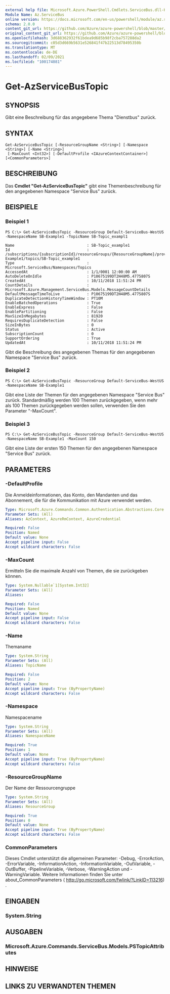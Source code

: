 ```yaml
---
external help file: Microsoft.Azure.PowerShell.Cmdlets.ServiceBus.dll-Help.xml
Module Name: Az.ServiceBus
online version: https://docs.microsoft.com/en-us/powershell/module/az.servicebus/get-azservicebustopic
schema: 2.0.0
content_git_url: https://github.com/Azure/azure-powershell/blob/master/src/ServiceBus/ServiceBus/help/Get-AzServiceBusTopic.md
original_content_git_url: https://github.com/Azure/azure-powershell/blob/master/src/ServiceBus/ServiceBus/help/Get-AzServiceBusTopic.md
ms.openlocfilehash: 3d688362932f61bdea9d685b98f2cba757288da2
ms.sourcegitcommit: c05d3d669b5631e526841f47b22513d78495350b
ms.translationtype: MT
ms.contentlocale: de-DE
ms.lasthandoff: 02/09/2021
ms.locfileid: "100174081"
---
```

# Get-AzServiceBusTopic

## SYNOPSIS
Gibt eine Beschreibung für das angegebene Thema "Dienstbus" zurück.

## SYNTAX

```
Get-AzServiceBusTopic [-ResourceGroupName <String>] [-Namespace <String>] [-Name <String>]
 [-MaxCount <Int32>] [-DefaultProfile <IAzureContextContainer>] [<CommonParameters>]
```

## BESCHREIBUNG
Das **Cmdlet "Get-AzServiceBusTopic"** gibt eine Themenbeschreibung für den angegebenen Namespace "Service Bus" zurück.

## BEISPIELE

### Beispiel 1
```
PS C:\> Get-AzServiceBusTopic -ResourceGroup Default-ServiceBus-WestUS -NamespaceName SB-Example1 -TopicName SB-Topic_exampl1

Name                                : SB-Topic_example1
Id                                  : /subscriptions/{subscriptionId}/resourceGroups/{ResourceGroupName}/providers/Microsoft.ServiceBus/namespaces/SB-Example1/topics/SB-Topic_example1
Type                                : Microsoft.ServiceBus/Namespaces/Topics
AccessedAt                          : 1/1/0001 12:00:00 AM
AutoDeleteOnIdle                    : P10675199DT2H48M5.4775807S
CreatedAt                           : 10/11/2018 11:51:24 PM
CountDetails                        : Microsoft.Azure.Management.ServiceBus.Models.MessageCountDetails
DefaultMessageTimeToLive            : P10675199DT2H48M5.4775807S
DuplicateDetectionHistoryTimeWindow : PT10M
EnableBatchedOperations             : True
EnableExpress                       : False
EnablePartitioning                  : False
MaxSizeInMegabytes                  : 81920
RequiresDuplicateDetection          : False
SizeInBytes                         : 0
Status                              : Active
SubscriptionCount                   : 0
SupportOrdering                     : True
UpdatedAt                           : 10/11/2018 11:51:24 PM
```

Gibt die Beschreibung des angegebenen Themas für den angegebenen Namespace "Service Bus" zurück.

### Beispiel 2
```
PS C:\> Get-AzServiceBusTopic -ResourceGroup Default-ServiceBus-WestUS -NamespaceName SB-Example1
```

Gibt eine Liste der Themen für den angegebenen Namespace "Service Bus" zurück. Standardmäßig werden 100 Themen zurückgegeben, wenn mehr als 100 Themen zurückgegeben werden sollen, verwenden Sie den Parameter "-MaxCount".

### Beispiel 3
```
PS C:\> Get-AzServiceBusTopic -ResourceGroup Default-ServiceBus-WestUS -NamespaceName SB-Example1 -MaxCount 150
```

Gibt eine Liste der ersten 150 Themen für den angegebenen Namespace "Service Bus" zurück.

## PARAMETERS

### -DefaultProfile
Die Anmeldeinformationen, das Konto, den Mandanten und das Abonnement, die für die Kommunikation mit Azure verwendet werden.

```yaml
Type: Microsoft.Azure.Commands.Common.Authentication.Abstractions.Core.IAzureContextContainer
Parameter Sets: (All)
Aliases: AzContext, AzureRmContext, AzureCredential

Required: False
Position: Named
Default value: None
Accept pipeline input: False
Accept wildcard characters: False
```

### -MaxCount
Ermitteln Sie die maximale Anzahl von Themen, die sie zurückgeben können.

```yaml
Type: System.Nullable`1[System.Int32]
Parameter Sets: (All)
Aliases:

Required: False
Position: Named
Default value: None
Accept pipeline input: False
Accept wildcard characters: False
```

### -Name
Themaname

```yaml
Type: System.String
Parameter Sets: (All)
Aliases: TopicName

Required: False
Position: 2
Default value: None
Accept pipeline input: True (ByPropertyName)
Accept wildcard characters: False
```

### -Namespace
Namespacename

```yaml
Type: System.String
Parameter Sets: (All)
Aliases: NamespaceName

Required: True
Position: 1
Default value: None
Accept pipeline input: True (ByPropertyName)
Accept wildcard characters: False
```

### -ResourceGroupName
Der Name der Ressourcengruppe

```yaml
Type: System.String
Parameter Sets: (All)
Aliases: ResourceGroup

Required: True
Position: 0
Default value: None
Accept pipeline input: True (ByPropertyName)
Accept wildcard characters: False
```

### CommonParameters
Dieses Cmdlet unterstützt die allgemeinen Parameter: -Debug, -ErrorAction, -ErrorVariable, -InformationAction, -InformationVariable, -OutVariable, -OutBuffer, -PipelineVariable, -Verbose, -WarningAction und -WarningVariable. Weitere Informationen finden Sie unter about_CommonParameters ( http://go.microsoft.com/fwlink/?LinkID=113216) .

## EINGABEN

### System.String

## AUSGABEN

### Microsoft.Azure.Commands.ServiceBus.Models.PSTopicAttributes

## HINWEISE

## LINKS ZU VERWANDTEN THEMEN
